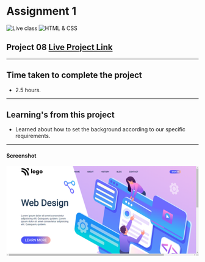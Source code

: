 # Assignment 1

![Live class](https://img.shields.io/badge/LIVE--CLASS-PROJECT--8-lightgrey)
![HTML & CSS](https://img.shields.io/badge/HTML-CSS-orange)




## Project 08 [Live Project Link](https://js-bootcamp-project-8.netlify.app/)
---
## Time taken to complete the project

-   2.5 hours.
---
## Learning's from this project
 -   Learned about how to set the background according to our specific requirements.

---



#### Screenshot

![Desktop](./screenshot/Screenshot%202022-08-14%20074410.png)